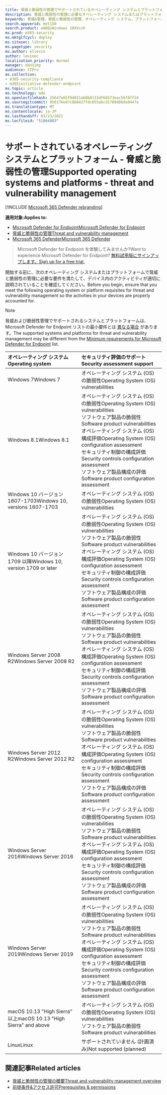 ```yaml
---
title: 脅威と脆弱性の管理でサポートされているオペレーティング システムとプラットフォーム
description: 脅威と脆弱性の管理に必要なオペレーティング システムまたはプラットフォームを満たして、すべてのデバイスのアクティビティが適切に考慮されていることを確認します。
keywords: 脅威&管理、脅威と脆弱性の管理、オペレーティング システム、プラットフォーム要件、前提条件、mdatp-tvm サポート os、mdatp-tvm、
search.appverid: met150
search.product: eADQiWindows 10XVcnh
ms.prod: m365-security
ms.mktglfcycl: deploy
ms.sitesec: library
ms.pagetype: security
ms.author: ellevin
author: levinec
localization_priority: Normal
manager: dansimp
audience: ITPro
ms.collection:
- m365-security-compliance
- m365initiative-defender-endpoint
ms.topic: article
ms.technology: mde
ms.openlocfilehash: 25647e65f9d031a68b9133df68573eac56f8ff24
ms.sourcegitcommit: 956176ed7c8b8427fdc655abcd1709d86da9447e
ms.translationtype: MT
ms.contentlocale: ja-JP
ms.lasthandoff: 03/23/2021
ms.locfileid: "51064803"
---
```

# <a name="supported-operating-systems-and-platforms---threat-and-vulnerability-management"></a><span data-ttu-id="14b88-104">サポートされているオペレーティング システムとプラットフォーム - 脅威と脆弱性の管理</span><span class="sxs-lookup"><span data-stu-id="14b88-104">Supported operating systems and platforms - threat and vulnerability management</span></span>

[!INCLUDE [Microsoft 365 Defender rebranding](../../includes/microsoft-defender.md)]

<span data-ttu-id="14b88-105">**適用対象:**</span><span class="sxs-lookup"><span data-stu-id="14b88-105">**Applies to:**</span></span>

- [<span data-ttu-id="14b88-106">Microsoft Defender for Endpoint</span><span class="sxs-lookup"><span data-stu-id="14b88-106">Microsoft Defender for Endpoint</span></span>](https://go.microsoft.com/fwlink/?linkid=2154037)
- [<span data-ttu-id="14b88-107">脅威と脆弱性の管理</span><span class="sxs-lookup"><span data-stu-id="14b88-107">Threat and vulnerability management</span></span>](next-gen-threat-and-vuln-mgt.md)
- [<span data-ttu-id="14b88-108">Microsoft 365 Defender</span><span class="sxs-lookup"><span data-stu-id="14b88-108">Microsoft 365 Defender</span></span>](https://go.microsoft.com/fwlink/?linkid=2118804)

><span data-ttu-id="14b88-109">Microsoft Defender for Endpoint を体験してみませんか?</span><span class="sxs-lookup"><span data-stu-id="14b88-109">Want to experience Microsoft Defender for Endpoint?</span></span> [<span data-ttu-id="14b88-110">無料試用版にサインアップします。</span><span class="sxs-lookup"><span data-stu-id="14b88-110">Sign up for a free trial.</span></span>](https://www.microsoft.com/microsoft-365/windows/microsoft-defender-atp?ocid=docs-wdatp-portaloverview-abovefoldlink)

<span data-ttu-id="14b88-111">開始する前に、次のオペレーティング システムまたはプラットフォームで脅威と脆弱性の管理に必要な要件を満たして、デバイス内のアクティビティが適切に説明されていることを確認してください。</span><span class="sxs-lookup"><span data-stu-id="14b88-111">Before you begin, ensure that you meet the following operating system or platform requisites for threat and vulnerability management so the activities in your devices are properly accounted for.</span></span>

>[!NOTE]
><span data-ttu-id="14b88-112">脅威および脆弱性管理でサポートされるシステムとプラットフォームは、Microsoft Defender for Endpoint リストの最小要件とは [異なる場合](minimum-requirements.md) があります。</span><span class="sxs-lookup"><span data-stu-id="14b88-112">The supported systems and platforms for threat and vulnerability management may be different from the [Minimum requirements for Microsoft Defender for Endpoint](minimum-requirements.md) list.</span></span>

<span data-ttu-id="14b88-113">オペレーティング システム</span><span class="sxs-lookup"><span data-stu-id="14b88-113">Operating system</span></span> | <span data-ttu-id="14b88-114">セキュリティ評価のサポート</span><span class="sxs-lookup"><span data-stu-id="14b88-114">Security assessment support</span></span>
:---|:---
<span data-ttu-id="14b88-115">Windows 7</span><span class="sxs-lookup"><span data-stu-id="14b88-115">Windows 7</span></span> | <span data-ttu-id="14b88-116">オペレーティング システム (OS) の脆弱性</span><span class="sxs-lookup"><span data-stu-id="14b88-116">Operating System (OS) vulnerabilities</span></span>
<span data-ttu-id="14b88-117">Windows 8.1</span><span class="sxs-lookup"><span data-stu-id="14b88-117">Windows 8.1</span></span> | <span data-ttu-id="14b88-118">オペレーティング システム (OS) の脆弱性</span><span class="sxs-lookup"><span data-stu-id="14b88-118">Operating System (OS) vulnerabilities</span></span><br/><span data-ttu-id="14b88-119">ソフトウェア製品の脆弱性</span><span class="sxs-lookup"><span data-stu-id="14b88-119">Software product vulnerabilities</span></span><br/><span data-ttu-id="14b88-120">オペレーティング システム (OS) 構成評価</span><span class="sxs-lookup"><span data-stu-id="14b88-120">Operating System (OS) configuration assessment</span></span><br/><span data-ttu-id="14b88-121">セキュリティ制御の構成評価</span><span class="sxs-lookup"><span data-stu-id="14b88-121">Security controls configuration assessment</span></span><br/><span data-ttu-id="14b88-122">ソフトウェア製品構成の評価</span><span class="sxs-lookup"><span data-stu-id="14b88-122">Software product configuration assessment</span></span> |
<span data-ttu-id="14b88-123">Windows 10 バージョン 1607-1703</span><span class="sxs-lookup"><span data-stu-id="14b88-123">Windows 10, versions 1607-1703</span></span> | <span data-ttu-id="14b88-124">オペレーティング システム (OS) の脆弱性</span><span class="sxs-lookup"><span data-stu-id="14b88-124">Operating System (OS) vulnerabilities</span></span>
<span data-ttu-id="14b88-125">Windows 10 バージョン 1709 以降</span><span class="sxs-lookup"><span data-stu-id="14b88-125">Windows 10, version 1709 or later</span></span> |<span data-ttu-id="14b88-126">オペレーティング システム (OS) の脆弱性</span><span class="sxs-lookup"><span data-stu-id="14b88-126">Operating System (OS) vulnerabilities</span></span><br/><span data-ttu-id="14b88-127">ソフトウェア製品の脆弱性</span><span class="sxs-lookup"><span data-stu-id="14b88-127">Software product vulnerabilities</span></span><br/><span data-ttu-id="14b88-128">オペレーティング システム (OS) 構成評価</span><span class="sxs-lookup"><span data-stu-id="14b88-128">Operating System (OS) configuration assessment</span></span><br/><span data-ttu-id="14b88-129">セキュリティ制御の構成評価</span><span class="sxs-lookup"><span data-stu-id="14b88-129">Security controls configuration assessment</span></span><br/><span data-ttu-id="14b88-130">ソフトウェア製品構成の評価</span><span class="sxs-lookup"><span data-stu-id="14b88-130">Software product configuration assessment</span></span>
<span data-ttu-id="14b88-131">Windows Server 2008 R2</span><span class="sxs-lookup"><span data-stu-id="14b88-131">Windows Server 2008 R2</span></span> | <span data-ttu-id="14b88-132">オペレーティング システム (OS) の脆弱性</span><span class="sxs-lookup"><span data-stu-id="14b88-132">Operating System (OS) vulnerabilities</span></span><br/><span data-ttu-id="14b88-133">ソフトウェア製品の脆弱性</span><span class="sxs-lookup"><span data-stu-id="14b88-133">Software product vulnerabilities</span></span><br/><span data-ttu-id="14b88-134">オペレーティング システム (OS) 構成評価</span><span class="sxs-lookup"><span data-stu-id="14b88-134">Operating System (OS) configuration assessment</span></span><br/><span data-ttu-id="14b88-135">セキュリティ制御の構成評価</span><span class="sxs-lookup"><span data-stu-id="14b88-135">Security controls configuration assessment</span></span><br/><span data-ttu-id="14b88-136">ソフトウェア製品構成の評価</span><span class="sxs-lookup"><span data-stu-id="14b88-136">Software product configuration assessment</span></span>
<span data-ttu-id="14b88-137">Windows Server 2012 R2</span><span class="sxs-lookup"><span data-stu-id="14b88-137">Windows Server 2012 R2</span></span> | <span data-ttu-id="14b88-138">オペレーティング システム (OS) の脆弱性</span><span class="sxs-lookup"><span data-stu-id="14b88-138">Operating System (OS) vulnerabilities</span></span><br/><span data-ttu-id="14b88-139">ソフトウェア製品の脆弱性</span><span class="sxs-lookup"><span data-stu-id="14b88-139">Software product vulnerabilities</span></span><br/><span data-ttu-id="14b88-140">オペレーティング システム (OS) 構成評価</span><span class="sxs-lookup"><span data-stu-id="14b88-140">Operating System (OS) configuration assessment</span></span><br/><span data-ttu-id="14b88-141">セキュリティ制御の構成評価</span><span class="sxs-lookup"><span data-stu-id="14b88-141">Security controls configuration assessment</span></span><br/><span data-ttu-id="14b88-142">ソフトウェア製品構成の評価</span><span class="sxs-lookup"><span data-stu-id="14b88-142">Software product configuration assessment</span></span>
<span data-ttu-id="14b88-143">Windows Server 2016</span><span class="sxs-lookup"><span data-stu-id="14b88-143">Windows Server 2016</span></span> | <span data-ttu-id="14b88-144">オペレーティング システム (OS) の脆弱性</span><span class="sxs-lookup"><span data-stu-id="14b88-144">Operating System (OS) vulnerabilities</span></span><br/><span data-ttu-id="14b88-145">ソフトウェア製品の脆弱性</span><span class="sxs-lookup"><span data-stu-id="14b88-145">Software product vulnerabilities</span></span><br/><span data-ttu-id="14b88-146">オペレーティング システム (OS) 構成評価</span><span class="sxs-lookup"><span data-stu-id="14b88-146">Operating System (OS) configuration assessment</span></span><br/><span data-ttu-id="14b88-147">セキュリティ制御の構成評価</span><span class="sxs-lookup"><span data-stu-id="14b88-147">Security controls configuration assessment</span></span><br/><span data-ttu-id="14b88-148">ソフトウェア製品構成の評価</span><span class="sxs-lookup"><span data-stu-id="14b88-148">Software product configuration assessment</span></span>
<span data-ttu-id="14b88-149">Windows Server 2019</span><span class="sxs-lookup"><span data-stu-id="14b88-149">Windows Server 2019</span></span> | <span data-ttu-id="14b88-150">オペレーティング システム (OS) の脆弱性</span><span class="sxs-lookup"><span data-stu-id="14b88-150">Operating System (OS) vulnerabilities</span></span><br/><span data-ttu-id="14b88-151">ソフトウェア製品の脆弱性</span><span class="sxs-lookup"><span data-stu-id="14b88-151">Software product vulnerabilities</span></span><br/><span data-ttu-id="14b88-152">オペレーティング システム (OS) 構成評価</span><span class="sxs-lookup"><span data-stu-id="14b88-152">Operating System (OS) configuration assessment</span></span><br/><span data-ttu-id="14b88-153">セキュリティ制御の構成評価</span><span class="sxs-lookup"><span data-stu-id="14b88-153">Security controls configuration assessment</span></span><br/><span data-ttu-id="14b88-154">ソフトウェア製品構成の評価</span><span class="sxs-lookup"><span data-stu-id="14b88-154">Software product configuration assessment</span></span>
<span data-ttu-id="14b88-155">macOS 10.13 "High Sierra" 以上</span><span class="sxs-lookup"><span data-stu-id="14b88-155">macOS 10.13 "High Sierra" and above</span></span> | <span data-ttu-id="14b88-156">オペレーティング システム (OS) の脆弱性</span><span class="sxs-lookup"><span data-stu-id="14b88-156">Operating System (OS) vulnerabilities</span></span><br/><span data-ttu-id="14b88-157">ソフトウェア製品の脆弱性</span><span class="sxs-lookup"><span data-stu-id="14b88-157">Software product vulnerabilities</span></span> 
<span data-ttu-id="14b88-158">Linux</span><span class="sxs-lookup"><span data-stu-id="14b88-158">Linux</span></span> | <span data-ttu-id="14b88-159">サポートされていません (計画済み)</span><span class="sxs-lookup"><span data-stu-id="14b88-159">Not supported (planned)</span></span>

## <a name="related-articles"></a><span data-ttu-id="14b88-160">関連記事</span><span class="sxs-lookup"><span data-stu-id="14b88-160">Related articles</span></span>

- [<span data-ttu-id="14b88-161">脅威と脆弱性の管理の概要</span><span class="sxs-lookup"><span data-stu-id="14b88-161">Threat and vulnerability management overview</span></span>](next-gen-threat-and-vuln-mgt.md)
- [<span data-ttu-id="14b88-162">前提条件&アクセス許可</span><span class="sxs-lookup"><span data-stu-id="14b88-162">Prerequisites & permissions</span></span>](tvm-prerequisites.md)
